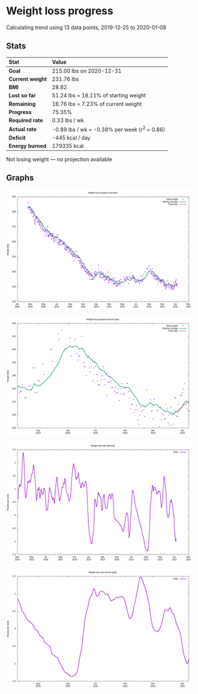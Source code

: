 # Weight loss progress

Calculating trend using 13 data points, 2019-12-25 to 2020-01-08

## Stats

Stat|Value
:-|:-
**Goal**|215.00 lbs on 2020-12-31
**Current weight**|231.76 lbs
**BMI**|28.82
**Lost so far**|51.24 lbs = 18.11% of starting weight
**Remaining**|16.76 lbs =  7.23% of current  weight
**Progress**|75.35%
**Required rate**|0.33 lbs / wk
**Actual rate**|-0.89 lbs / wk = -0.38% per week  (r<sup>2</sup> = 0.86)
**Deficit**|-445 kcal / day
**Energy burned**|179335 kcal

Not losing weight &mdash; no projection available

## Graphs

![](weight-graph-alltime.png)

![](weight-graph-recent.png)

![](rate-graph-alltime.png)

![](rate-graph-recent.png)
